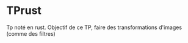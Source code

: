 # TPrust
Tp noté en rust. Objectif de ce TP, faire des transformations d'images (comme des filtres)
